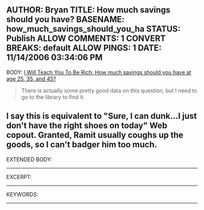 AUTHOR: Bryan
TITLE: How much savings should you have?
BASENAME: how_much_savings_should_you_ha
STATUS: Publish
ALLOW COMMENTS: 1
CONVERT BREAKS: __default__
ALLOW PINGS: 1
DATE: 11/14/2006 03:34:06 PM
-----
BODY:
<a title="I Will Teach You To Be Rich: How much savings should you have at age 25, 35, and 45?" href="http://www.iwillteachyoutoberich.com/archives/2006/11/savings-amounts-at-different-ages.html">I Will Teach You To Be Rich: How much savings should you have at age 25, 35, and 45?</a>

<blockquote>There is actually some pretty good data on this question, but I need to go to the library to find it.</blockquote>

I say this is equivalent to "Sure, I can dunk...I just don't have the right shoes on today" Web copout. Granted, Ramit usually coughs up the goods, so I can't badger him too much.
-----
EXTENDED BODY:

-----
EXCERPT:

-----
KEYWORDS:

-----


